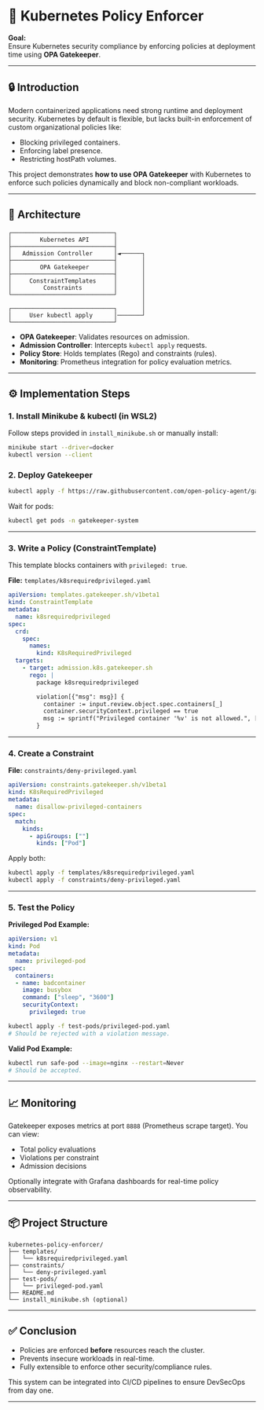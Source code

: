 # 🚧 Kubernetes Policy Enforcer

**Goal:**  
Ensure Kubernetes security compliance by enforcing policies at deployment time using **OPA Gatekeeper**.

---

## 🔒 Introduction

Modern containerized applications need strong runtime and deployment security. Kubernetes by default is flexible, but lacks built-in enforcement of custom organizational policies like:

- Blocking privileged containers.
- Enforcing label presence.
- Restricting hostPath volumes.

This project demonstrates **how to use OPA Gatekeeper** with Kubernetes to enforce such policies dynamically and block non-compliant workloads.

---

## 🧱 Architecture

```
┌─────────────────────────────┐
│        Kubernetes API       │
├─────────────────────────────┤
│   Admission Controller      │◄──────┐
├─────────────────────────────┤       │
│        OPA Gatekeeper       │       │
├─────────────────────────────┤       │
│     ConstraintTemplates     │       │
│         Constraints         │       │
└─────────────────────────────┘       │
                                      │
┌─────────────────────────────┐       │
│     User kubectl apply      │───────┘
└─────────────────────────────┘
```

- **OPA Gatekeeper**: Validates resources on admission.
- **Admission Controller**: Intercepts `kubectl apply` requests.
- **Policy Store**: Holds templates (Rego) and constraints (rules).
- **Monitoring**: Prometheus integration for policy evaluation metrics.

---

## ⚙️ Implementation Steps

### 1. Install Minikube & kubectl (in WSL2)
Follow steps provided in `install_minikube.sh` or manually install:
```bash
minikube start --driver=docker
kubectl version --client
```

### 2. Deploy Gatekeeper
```bash
kubectl apply -f https://raw.githubusercontent.com/open-policy-agent/gatekeeper/release-3.14/deploy/gatekeeper.yaml
```

Wait for pods:
```bash
kubectl get pods -n gatekeeper-system
```

---

### 3. Write a Policy (ConstraintTemplate)

This template blocks containers with `privileged: true`.

**File:** `templates/k8srequiredprivileged.yaml`
```yaml
apiVersion: templates.gatekeeper.sh/v1beta1
kind: ConstraintTemplate
metadata:
  name: k8srequiredprivileged
spec:
  crd:
    spec:
      names:
        kind: K8sRequiredPrivileged
  targets:
    - target: admission.k8s.gatekeeper.sh
      rego: |
        package k8srequiredprivileged

        violation[{"msg": msg}] {
          container := input.review.object.spec.containers[_]
          container.securityContext.privileged == true
          msg := sprintf("Privileged container '%v' is not allowed.", [container.name])
        }
```

---

### 4. Create a Constraint

**File:** `constraints/deny-privileged.yaml`
```yaml
apiVersion: constraints.gatekeeper.sh/v1beta1
kind: K8sRequiredPrivileged
metadata:
  name: disallow-privileged-containers
spec:
  match:
    kinds:
      - apiGroups: [""]
        kinds: ["Pod"]
```

Apply both:
```bash
kubectl apply -f templates/k8srequiredprivileged.yaml
kubectl apply -f constraints/deny-privileged.yaml
```

---

### 5. Test the Policy

**Privileged Pod Example:**
```yaml
apiVersion: v1
kind: Pod
metadata:
  name: privileged-pod
spec:
  containers:
  - name: badcontainer
    image: busybox
    command: ["sleep", "3600"]
    securityContext:
      privileged: true
```

```bash
kubectl apply -f test-pods/privileged-pod.yaml
# Should be rejected with a violation message.
```

**Valid Pod Example:**
```bash
kubectl run safe-pod --image=nginx --restart=Never
# Should be accepted.
```

---

## 📈 Monitoring

Gatekeeper exposes metrics at port `8888` (Prometheus scrape target). You can view:

- Total policy evaluations
- Violations per constraint
- Admission decisions

Optionally integrate with Grafana dashboards for real-time policy observability.

---

## 📦 Project Structure

```
kubernetes-policy-enforcer/
├── templates/
│   └── k8srequiredprivileged.yaml
├── constraints/
│   └── deny-privileged.yaml
├── test-pods/
│   └── privileged-pod.yaml
├── README.md
└── install_minikube.sh (optional)
```

---

## ✅ Conclusion

- Policies are enforced **before** resources reach the cluster.
- Prevents insecure workloads in real-time.
- Fully extensible to enforce other security/compliance rules.

This system can be integrated into CI/CD pipelines to ensure DevSecOps from day one.

---